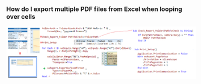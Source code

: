 ### How do I export multiple PDF files from Excel when looping over cells

![lpdf](../images/lpdf.PNG)




